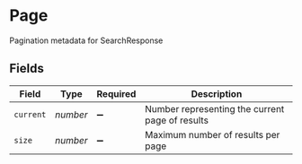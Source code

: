 # Page

Pagination metadata for SearchResponse


## Fields

| Field                                           | Type                                            | Required                                        | Description                                     |
| ----------------------------------------------- | ----------------------------------------------- | ----------------------------------------------- | ----------------------------------------------- |
| `current`                                       | *number*                                        | :heavy_minus_sign:                              | Number representing the current page of results |
| `size`                                          | *number*                                        | :heavy_minus_sign:                              | Maximum number of results per page              |